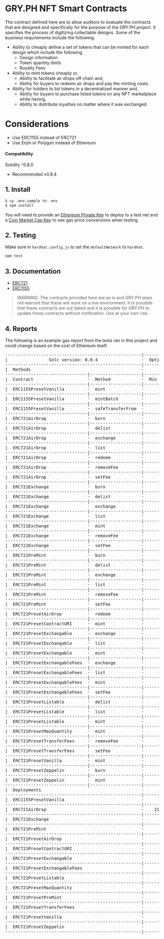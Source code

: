 # GRY.PH NFT Smart Contracts

The contract defined here are to allow auditors to evaluate the contracts that
are designed and specifically for the purpose of the GRY.PH project. It
specifies the process of digitizing collectable designs. Some of the business
requirements include the following.

 - Ability to cheaply define a set of tokens that can be minted for each design which include the following.
   - Design information
   - Token quantity limits
   - Royalty Fees
 - Ability to mint tokens cheaply or,
   - Ability to facilitate air drops off chain and,
   - Ability for buyers to redeem air drops and pay the minting costs.
 - Ability for holders to list tokens in a decentralized manner and,
   - Ability for buyers to purchase listed tokens on any NFT marketplace while having,
   - Ability to distribute royalties no matter where it was exchanged

# Considerations

 - Use ERC1155 instead of ERC721
 - Use Enjin or Polygon instead of Ethereum

#### Compatibility

Solidity ^0.8.0

 - Recommended v0.8.4

## 1. Install

```bash
$ cp .env.sample to .env
$ npm install
```

You will need to provide an [Ethereum Private Key](https://www.myetherwallet.com/wallet/create/software?type=overview)
to deploy to a test net and a [Coin Market Cap Key](https://coinmarketcap.com/api/pricing/)
to see gas price conversions when testing.

## 2. Testing

Make sure in `hardhat.config.js` to set the `defaultNetwork` to `hardhat`.

```bash
npm test
```

## 3. Documentation

 - [ERC721](./contracts/token/ERC721/README.md)
 - [ERC1155](./contracts/token/ERC1155/README.md)

> WARNING: The contracts provided here are as is and GRY.PH does not warrant that these will work on a live environment. It is possible that these contracts are out dated and it is possible for GRY.PH to update these contracts without notification. Use at your own risk.

## 4. Reports

The following is an example gas report from the tests ran in this project and could change based on the cost of Ethereum itself.

<pre>
·----------------------------------------------------|---------------------------|-------------|-----------------------------·
|                Solc version: 0.8.4                 ·  Optimizer enabled: true  ·  Runs: 200  ·  Block limit: 12450000 gas  │
·····················································|···························|·············|······························
|  Methods                                           ·              200 gwei/gas               ·       2342.87 usd/eth       │
································|····················|·············|·············|·············|···············|··············
|  Contract                     ·  Method            ·  Min        ·  Max        ·  Avg        ·  # calls      ·  usd (avg)  │
································|····················|·············|·············|·············|···············|··············
|  ERC1155PresetVanilla         ·  mint              ·          -  ·          -  ·      48487  ·            1  ·      22.72  │
································|····················|·············|·············|·············|···············|··············
|  ERC1155PresetVanilla         ·  mintBatch         ·          -  ·          -  ·     241443  ·            1  ·     113.13  │
································|····················|·············|·············|·············|···············|··············
|  ERC1155PresetVanilla         ·  safeTransferFrom  ·          -  ·          -  ·      56837  ·            2  ·      26.63  │
································|····················|·············|·············|·············|···············|··············
|  ERC721AirDrop                ·  burn              ·          -  ·          -  ·      19565  ·            1  ·       9.17  │
································|····················|·············|·············|·············|···············|··············
|  ERC721AirDrop                ·  delist            ·          -  ·          -  ·      15652  ·            1  ·       7.33  │
································|····················|·············|·············|·············|···············|··············
|  ERC721AirDrop                ·  exchange          ·      51994  ·      81146  ·      66570  ·            2  ·      31.19  │
································|····················|·············|·············|·············|···············|··············
|  ERC721AirDrop                ·  list              ·      48050  ·      48086  ·      48074  ·            3  ·      22.53  │
································|····················|·············|·············|·············|···············|··············
|  ERC721AirDrop                ·  redeem            ·          -  ·          -  ·      72361  ·            5  ·      33.91  │
································|····················|·············|·············|·············|···············|··············
|  ERC721AirDrop                ·  removeFee         ·          -  ·          -  ·      19387  ·            1  ·       9.08  │
································|····················|·············|·············|·············|···············|··············
|  ERC721AirDrop                ·  setFee            ·      35202  ·     113194  ·      83087  ·            6  ·      38.93  │
································|····················|·············|·············|·············|···············|··············
|  ERC721Exchange               ·  burn              ·          -  ·          -  ·      19565  ·            1  ·       9.17  │
································|····················|·············|·············|·············|···············|··············
|  ERC721Exchange               ·  delist            ·          -  ·          -  ·      15608  ·            1  ·       7.31  │
································|····················|·············|·············|·············|···············|··············
|  ERC721Exchange               ·  exchange          ·      51972  ·      81124  ·      66548  ·            2  ·      31.18  │
································|····················|·············|·············|·············|···············|··············
|  ERC721Exchange               ·  list              ·      48050  ·      48086  ·      48074  ·            3  ·      22.53  │
································|····················|·············|·············|·············|···············|··············
|  ERC721Exchange               ·  mint              ·      76068  ·      93180  ·      90735  ·            7  ·      42.52  │
································|····················|·············|·············|·············|···············|··············
|  ERC721Exchange               ·  removeFee         ·          -  ·          -  ·      19410  ·            1  ·       9.10  │
································|····················|·············|·············|·············|···············|··············
|  ERC721Exchange               ·  setFee            ·      35202  ·     113194  ·      83087  ·            6  ·      38.93  │
································|····················|·············|·············|·············|···············|··············
|  ERC721PreMint                ·  burn              ·          -  ·          -  ·      19553  ·            1  ·       9.16  │
································|····················|·············|·············|·············|···············|··············
|  ERC721PreMint                ·  delist            ·          -  ·          -  ·      15652  ·            1  ·       7.33  │
································|····················|·············|·············|·············|···············|··············
|  ERC721PreMint                ·  exchange          ·      52016  ·      81168  ·      66592  ·            2  ·      31.20  │
································|····················|·············|·············|·············|···············|··············
|  ERC721PreMint                ·  list              ·      48094  ·      48130  ·      48118  ·            3  ·      22.55  │
································|····················|·············|·············|·············|···············|··············
|  ERC721PreMint                ·  removeFee         ·          -  ·          -  ·      19387  ·            1  ·       9.08  │
································|····················|·············|·············|·············|···············|··············
|  ERC721PreMint                ·  setFee            ·      35179  ·     113171  ·      83064  ·            6  ·      38.92  │
································|····················|·············|·············|·············|···············|··············
|  ERC721PresetAirDrop          ·  redeem            ·      73259  ·      73293  ·      73276  ·            2  ·      34.34  │
································|····················|·············|·············|·············|···············|··············
|  ERC721PresetContractURI      ·  mint              ·          -  ·          -  ·      90772  ·            1  ·      42.53  │
································|····················|·············|·············|·············|···············|··············
|  ERC721PresetExchangable      ·  exchange          ·          -  ·          -  ·      47549  ·            1  ·      22.28  │
································|····················|·············|·············|·············|···············|··············
|  ERC721PresetExchangable      ·  list              ·          -  ·          -  ·      48130  ·            1  ·      22.55  │
································|····················|·············|·············|·············|···············|··············
|  ERC721PresetExchangable      ·  mint              ·          -  ·          -  ·      90794  ·            1  ·      42.54  │
································|····················|·············|·············|·············|···············|··············
|  ERC721PresetExchangableFees  ·  exchange          ·          -  ·          -  ·      81168  ·            1  ·      38.03  │
································|····················|·············|·············|·············|···············|··············
|  ERC721PresetExchangableFees  ·  list              ·          -  ·          -  ·      48130  ·            1  ·      22.55  │
································|····················|·············|·············|·············|···············|··············
|  ERC721PresetExchangableFees  ·  mint              ·          -  ·          -  ·      90766  ·            1  ·      42.53  │
································|····················|·············|·············|·············|···············|··············
|  ERC721PresetExchangableFees  ·  setFee            ·      78981  ·     113193  ·      96087  ·            2  ·      45.02  │
································|····················|·············|·············|·············|···············|··············
|  ERC721PresetListable         ·  delist            ·          -  ·          -  ·      15652  ·            1  ·       7.33  │
································|····················|·············|·············|·············|···············|··············
|  ERC721PresetListable         ·  list              ·          -  ·          -  ·      48094  ·            1  ·      22.54  │
································|····················|·············|·············|·············|···············|··············
|  ERC721PresetListable         ·  mint              ·          -  ·          -  ·      90772  ·            1  ·      42.53  │
································|····················|·············|·············|·············|···············|··············
|  ERC721PresetMaxQuantity      ·  mint              ·      75986  ·      93098  ·      84542  ·            2  ·      39.61  │
································|····················|·············|·············|·············|···············|··············
|  ERC721PresetTransferFees     ·  removeFee         ·          -  ·          -  ·      19387  ·            1  ·       9.08  │
································|····················|·············|·············|·············|···············|··············
|  ERC721PresetTransferFees     ·  setFee            ·      35179  ·     113159  ·      76564  ·            4  ·      35.88  │
································|····················|·············|·············|·············|···············|··············
|  ERC721PresetVanilla          ·  mint              ·          -  ·          -  ·      90772  ·            1  ·      42.53  │
································|····················|·············|·············|·············|···············|··············
|  ERC721PresetZeppelin         ·  burn              ·          -  ·          -  ·      27497  ·            1  ·      12.88  │
································|····················|·············|·············|·············|···············|··············
|  ERC721PresetZeppelin         ·  mint              ·          -  ·          -  ·     159628  ·            1  ·      74.80  │
································|····················|·············|·············|·············|···············|··············
|  Deployments                                       ·                                         ·  % of limit   ·             │
·····················································|·············|·············|·············|···············|··············
|  ERC1155PresetVanilla                              ·          -  ·          -  ·    1440468  ·       11.6 %  ·     674.97  │
·····················································|·············|·············|·············|···············|··············
|  ERC721AirDrop                                     ·    2114620  ·    2114632  ·    2114622  ·         17 %  ·     990.86  │
·····················································|·············|·············|·············|···············|··············
|  ERC721Exchange                                    ·          -  ·          -  ·    2051114  ·       16.5 %  ·     961.10  │
·····················································|·············|·············|·············|···············|··············
|  ERC721PreMint                                     ·          -  ·          -  ·    1931709  ·       15.5 %  ·     905.15  │
·····················································|·············|·············|·············|···············|··············
|  ERC721PresetAirDrop                               ·          -  ·          -  ·    1351135  ·       10.9 %  ·     633.11  │
·····················································|·············|·············|·············|···············|··············
|  ERC721PresetContractURI                           ·          -  ·          -  ·    1310239  ·       10.5 %  ·     613.94  │
·····················································|·············|·············|·············|···············|··············
|  ERC721PresetExchangable                           ·          -  ·          -  ·    1455607  ·       11.7 %  ·     682.06  │
·····················································|·············|·············|·············|···············|··············
|  ERC721PresetExchangableFees                       ·          -  ·          -  ·    1784153  ·       14.3 %  ·     836.01  │
·····················································|·············|·············|·············|···············|··············
|  ERC721PresetListable                              ·          -  ·          -  ·    1326918  ·       10.7 %  ·     621.76  │
·····················································|·············|·············|·············|···············|··············
|  ERC721PresetMaxQuantity                           ·          -  ·          -  ·    1274767  ·       10.2 %  ·     597.32  │
·····················································|·············|·············|·············|···············|··············
|  ERC721PresetPreMint                               ·          -  ·          -  ·    1224216  ·        9.8 %  ·     573.64  │
·····················································|·············|·············|·············|···············|··············
|  ERC721PresetTransferFees                          ·          -  ·          -  ·    1457101  ·       11.7 %  ·     682.76  │
·····················································|·············|·············|·············|···············|··············
|  ERC721PresetVanilla                               ·          -  ·          -  ·    1205766  ·        9.7 %  ·     564.99  │
·····················································|·············|·············|·············|···············|··············
|  ERC721PresetZeppelin                              ·          -  ·          -  ·    1467260  ·       11.8 %  ·     687.52  │
·----------------------------------------------------|-------------|-------------|-------------|---------------|-------------·
</pre>
